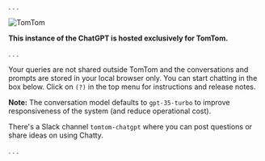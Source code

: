 . . .

![TomTom](./tomtom-icon.png)

**This instance of the ChatGPT is hosted exclusively for TomTom.**

. . .

Your queries are not shared outside TomTom and the conversations and prompts
are stored in your local browser only. You can start chatting in the box below.
Click on `(?)` in the top menu for instructions and release notes.

**Note:** The conversation model defaults to `gpt-35-turbo` to improve
responsiveness of the system (and reduce operational cost).

There's a Slack channel `tomtom-chatgpt` where you can post questions or share
ideas on using Chatty.

. . .
